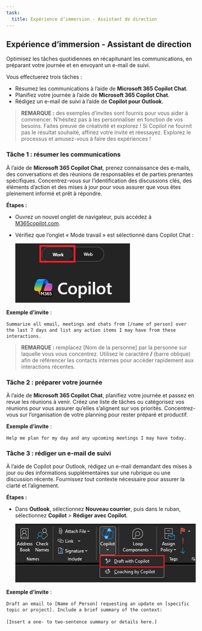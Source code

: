 ```yaml
---
task:
  title: Expérience d’immersion - Assistant de direction
---
```


## Expérience d’immersion - Assistant de direction  

Optimisez les tâches quotidiennes en récapitunant les communications, en préparant votre journée et en envoyant un e-mail de suivi.  

Vous effectuerez trois tâches :  

- Résumez les communications à l’aide de **Microsoft 365 Copilot Chat**.  
- Planifiez votre journée à l’aide de **Microsoft 365 Copilot Chat**.  
- Rédigez un e-mail de suivi à l’aide de **Copilot pour Outlook**.  

> **REMARQUE :** des exemples d’invites sont fournis pour vous aider à commencer. N’hésitez pas à les personnaliser en fonction de vos besoins. Faites preuve de créativité et explorez ! Si Copilot ne fournit pas le résultat souhaité, affinez votre invite et réessayez. Explorez le processus et amusez-vous à faire des expériences !  

### Tâche 1 : résumer les communications  

À l’aide de **Microsoft 365 Copilot Chat**, prenez connaissance des e-mails, des conversations et des réunions de responsables et de parties prenantes spécifiques. Concentrez-vous sur l’identification des discussions clés, des éléments d’action et des mises à jour pour vous assurer que vous êtes pleinement informé et prêt à répondre.  

**Étapes :**

- Ouvrez un nouvel onglet de navigateur, puis accédez à [M365copilot.com](https://m365copilot.com/).
- Vérifiez que l’onglet « Mode travail » est sélectionné dans Copilot Chat :

    ![Capture d’écran montrant l’onglet Mode travail.](../Prompts/Media/work-mode.png)

**Exemple d’invite** :
  
```text
Summarize all email, meetings and chats from [/name of person] over the last 7 days and list any action items I may have from these interactions.
```

> **REMARQUE :** remplacez [Nom de la personne] par la personne sur laquelle vous vous concentrez. Utilisez le caractère **/** (barre oblique) afin de référencer les contacts internes pour accéder rapidement aux interactions récentes.

### Tâche 2 : préparer votre journée  

À l’aide de **Microsoft 365 Copilot Chat**, planifiez votre journée et passez en revue les réunions à venir. Créez une liste de tâches ou catégorisez vos réunions pour vous assurer qu’elles s’alignent sur vos priorités. Concentrez-vous sur l’organisation de votre planning pour rester préparé et productif.  

**Exemple d’invite** :
  
```text
Help me plan for my day and any upcoming meetings I may have today. 
```

### Tâche 3 : rédiger un e-mail de suivi

À l’aide de Copilot pour Outlook, rédigez un e-mail demandant des mises à jour ou des informations supplémentaires sur une rubrique ou une discussion récente. Fournissez tout contexte nécessaire pour assurer la clarté et l’alignement.

**Étapes :**

- Dans **Outlook**, sélectionnez **Nouveau courrier**, puis dans le ruban, sélectionnez **Copilot** > **Rédiger avec Copilot**.

    ![Capture d’écran montrant Copilot pour Outlook.](../Prompts/Media/copilot-outlook-desktop.png)

**Exemple d’invite** :

```text
Draft an email to [Name of Person] requesting an update on [specific topic or project]. Include a brief summary of the context:  

[Insert a one- to two-sentence summary or details here.]

```
